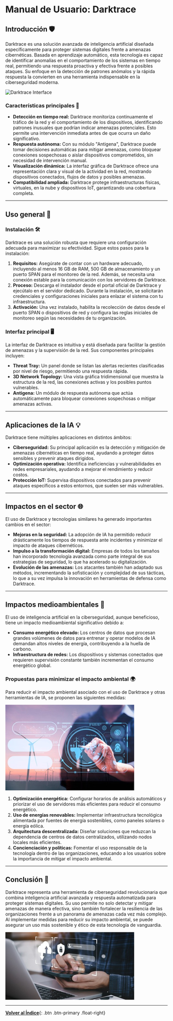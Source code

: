 # Manual de Usuario: Darktrace

## Introducción 🛡️
Darktrace es una solución avanzada de inteligencia artificial diseñada específicamente para proteger sistemas digitales frente a amenazas cibernéticas. Basada en aprendizaje automático, esta tecnología es capaz de identificar anomalías en el comportamiento de los sistemas en tiempo real, permitiendo una respuesta proactiva y efectiva frente a posibles ataques. Su enfoque en la detección de patrones anómalos y la rápida respuesta la convierten en una herramienta indispensable en la ciberseguridad moderna.

![Darktrace Interface](https://d2908q01vomqb2.cloudfront.net/cb4e5208b4cd87268b208e49452ed6e89a68e0b8/2020/05/28/2020-05-28_12-47-19.png "Interfaz gráfica de Darktrace")

### Características principales 🌟
- **Detección en tiempo real:** Darktrace monitoriza continuamente el tráfico de la red y el comportamiento de los dispositivos, identificando patrones inusuales que podrían indicar amenazas potenciales. Esto permite una intervención inmediata antes de que ocurra un daño significativo.
- **Respuesta autónoma:** Con su módulo "Antigena", Darktrace puede tomar decisiones automáticas para mitigar amenazas, como bloquear conexiones sospechosas o aislar dispositivos comprometidos, sin necesidad de intervención manual.
- **Visualización dinámica:** La interfaz gráfica de Darktrace ofrece una representación clara y visual de la actividad en la red, mostrando dispositivos conectados, flujos de datos y posibles amenazas.
- **Compatibilidad ampliada:** Darktrace protege infraestructuras físicas, virtuales, en la nube y dispositivos IoT, garantizando una cobertura completa.

---

## Uso general 🚀

### Instalación 🛠️
Darktrace es una solución robusta que requiere una configuración adecuada para maximizar su efectividad. Sigue estos pasos para la instalación:

1. **Requisitos:** Asegúrate de contar con un hardware adecuado, incluyendo al menos 16 GB de RAM, 500 GB de almacenamiento y un puerto SPAN para el monitoreo de la red. Además, se necesita una conexión estable para la comunicación con los servidores de Darktrace.
2. **Proceso:** Descarga el instalador desde el portal oficial de Darktrace y ejecútalo en el servidor dedicado. Durante la instalación, se solicitarán credenciales y configuraciones iniciales para enlazar el sistema con tu infraestructura.
3. **Activación:** Una vez instalado, habilita la recolección de datos desde el puerto SPAN o dispositivos de red y configura las reglas iniciales de monitoreo según las necesidades de tu organización.

### Interfaz principal 🖥️
La interfaz de Darktrace es intuitiva y está diseñada para facilitar la gestión de amenazas y la supervisión de la red. Sus componentes principales incluyen:

- **Threat Tray:** Un panel donde se listan las alertas recientes clasificadas por nivel de riesgo, permitiendo una respuesta rápida.
- **3D Network Topology:** Una vista gráfica tridimensional que muestra la estructura de la red, las conexiones activas y los posibles puntos vulnerables.
- **Antigena:** Un módulo de respuesta autónoma que actúa automáticamente para bloquear conexiones sospechosas o mitigar amenazas activas.

---

## Aplicaciones de la IA 💡
Darktrace tiene múltiples aplicaciones en distintos ámbitos:

- **Ciberseguridad:** Su principal aplicación es la detección y mitigación de amenazas cibernéticas en tiempo real, ayudando a proteger datos sensibles y prevenir ataques dirigidos.
- **Optimización operativa:** Identifica ineficiencias y vulnerabilidades en redes empresariales, ayudando a mejorar el rendimiento y reducir costos.
- **Protección IoT:** Supervisa dispositivos conectados para prevenir ataques específicos a estos entornos, que suelen ser más vulnerables.

---

## Impactos en el sector 🌐
El uso de Darktrace y tecnologías similares ha generado importantes cambios en el sector:

- **Mejoras en la seguridad:** La adopción de IA ha permitido reducir drásticamente los tiempos de respuesta ante incidentes y minimizar el impacto de ataques cibernéticos.
- **Impulso a la transformación digital:** Empresas de todos los tamaños han incorporado tecnología avanzada como parte integral de sus estrategias de seguridad, lo que ha acelerado su digitalización.
- **Evolución de las amenazas:** Los atacantes también han adaptado sus métodos, incrementando la sofisticación y complejidad de sus tácticas, lo que a su vez impulsa la innovación en herramientas de defensa como Darktrace.

---

## Impactos medioambientales 🌱
El uso de inteligencia artificial en la ciberseguridad, aunque beneficioso, tiene un impacto medioambiental significativo debido a:

- **Consumo energético elevado:** Los centros de datos que procesan grandes volúmenes de datos para entrenar y operar modelos de IA demandan altos niveles de energía, contribuyendo a la huella de carbono.
- **Infraestructura de redes:** Los dispositivos y sistemas conectados que requieren supervisión constante también incrementan el consumo energético global.

### Propuestas para minimizar el impacto ambiental 🌍
Para reducir el impacto ambiental asociado con el uso de Darktrace y otras herramientas de IA, se proponen las siguientes medidas:

![Energías Renovables](../images/foto2.jpg)
1. **Optimización energética:** Configurar horarios de análisis automáticos y priorizar el uso de servidores más eficientes para reducir el consumo energético.
2. **Uso de energías renovables:** Implementar infraestructura tecnológica alimentada por fuentes de energía sostenibles, como paneles solares o energía eólica.
3. **Arquitectura descentralizada:** Diseñar soluciones que reduzcan la dependencia de centros de datos centralizados, utilizando nodos locales más eficientes.
4. **Concienciación y políticas:** Fomentar el uso responsable de la tecnología dentro de las organizaciones, educando a los usuarios sobre la importancia de mitigar el impacto ambiental.

---

## Conclusión 🏁
Darktrace representa una herramienta de ciberseguridad revolucionaria que combina inteligencia artificial avanzada y respuesta automatizada para proteger sistemas digitales. Su uso permite no solo detectar y mitigar amenazas de manera efectiva, sino también fortalecer la resiliencia de las organizaciones frente a un panorama de amenazas cada vez más complejo. Al implementar medidas para reducir su impacto ambiental, se puede asegurar un uso más sostenible y ético de esta tecnología de vanguardia.

![Futuro Sostenible](../images/foto1.jpg "Hacia un futuro más sostenible")

---

[**Volver al Índice**](../../README.md){: .btn .btn-primary .float-right}
